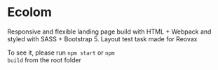 <h1>Ecolom</h1>

Responsive and flexible landing page build with HTML + Webpack and styled with SASS + Bootstrap 5. Layout test task made for Reovax

To see it, please run <code>npm start</code> or <code>npm build</code> from the root folder
